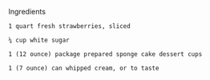 Ingredients

    1 quart fresh strawberries, sliced

    ¼ cup white sugar

    1 (12 ounce) package prepared sponge cake dessert cups

    1 (7 ounce) can whipped cream, or to taste

